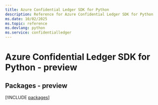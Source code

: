 ```yaml
---
title: Azure Confidential Ledger SDK for Python
description: Reference for Azure Confidential Ledger SDK for Python
ms.date: 10/02/2025
ms.topic: reference
ms.devlang: python
ms.service: confidentialledger
---
```

# Azure Confidential Ledger SDK for Python - preview
## Packages - preview
[!INCLUDE [packages](confidential-ledger-index.md)]